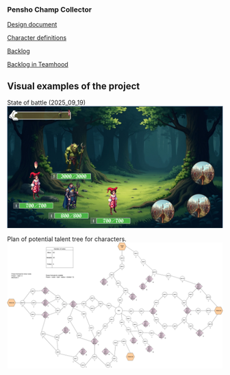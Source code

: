 ### Pensho Champ Collector



[Design document](https://docs.google.com/document/d/1ns36_C5YVovsMCLkixQRpSMNiDWo7jLsMu4hmxHXA1Q/edit?usp=sharing)



[Character definitions](https://docs.google.com/spreadsheets/d/1n8UZatjqf0H1tQHVMttEpeotQxDmV__Ra6wW-4EHMIQ/edit?usp=sharing)



[Backlog](https://docs.google.com/spreadsheets/d/1vBTBvbYLaBTUz-RKrKJq39-S72VJVmBdY5KVC8Eosn4/edit?usp=sharing)


[Backlog in Teamhood](https://pensho.teamhood.com/PEWO/Board/CHCO?view=KANB)


## Visual examples of the project

State of battle (2025_09_19)
![image](Progress_Images/2025_09_19.PNG)



Plan of potential talent tree for characters.
![image](Progress_Images/Talent_Tree_Demo_2.drawio.png)

